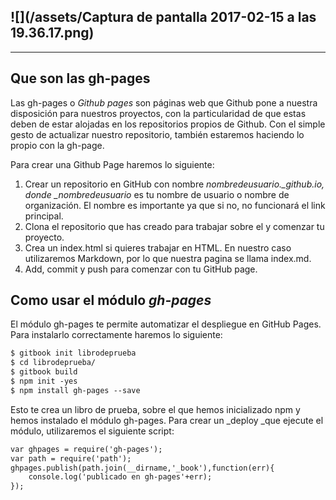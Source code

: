 ## ![](/assets/Captura de pantalla 2017-02-15 a las 19.36.17.png)

---

## Que son las gh-pages

Las gh-pages o _Github pages_ son páginas web que Github pone a nuestra disposición para nuestros proyectos, con la particularidad de que estas deben de estar alojadas en los repositorios propios de Github. Con el simple gesto de actualizar nuestro repositorio, también estaremos haciendo lo propio con la gh-page.

Para crear una Github Page haremos lo siguiente:

1. Crear un repositorio en GitHub con nombre _nombredeusuario.\_github.io, donde \_nombredeusuario_ es tu nombre de usuario o nombre de organización. El nombre es importante ya que si no, no funcionará el link principal.
2. Clona el repositorio que has creado para trabajar sobre el y comenzar tu proyecto.
3. Crea un index.html si quieres trabajar en HTML. En nuestro caso utilizaremos Markdown, por lo que nuestra pagina se llama index.md.
4. Add, commit y push para comenzar con tu GitHub page.

## Como usar el módulo _gh-pages_

El módulo gh-pages te permite automatizar el despliegue en GitHub Pages. Para instalarlo correctamente haremos lo siguiente:

```markdown
$ gitbook init librodeprueba
$ cd librodeprueba/
$ gitbook build
$ npm init -yes
$ npm install gh-pages --save
```

Esto te crea un libro de prueba, sobre el que hemos inicializado npm y hemos instalado el módulo gh-pages. Para crear un \_deploy \_que ejecute el módulo, utilizaremos el siguiente script:

```markdown
var ghpages = require('gh-pages');
var path = require('path');
ghpages.publish(path.join(__dirname,'_book'),function(err){
    console.log('publicado en gh-pages'+err);
});
```



